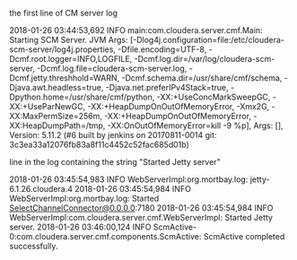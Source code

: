 the first line of CM server log

2018-01-26 03:44:53,692 INFO main:com.cloudera.server.cmf.Main: Starting SCM Server. JVM Args: [-Dlog4j.configuration=file:/etc/cloudera-scm-server/log4j.properties, -Dfile.encoding=UTF-8, -Dcmf.root.logger=INFO,LOGFILE, -Dcmf.log.dir=/var/log/cloudera-scm-server, -Dcmf.log.file=cloudera-scm-server.log, -Dcmf.jetty.threshhold=WARN, -Dcmf.schema.dir=/usr/share/cmf/schema, -Djava.awt.headless=true, -Djava.net.preferIPv4Stack=true, -Dpython.home=/usr/share/cmf/python, -XX:+UseConcMarkSweepGC, -XX:+UseParNewGC, -XX:+HeapDumpOnOutOfMemoryError, -Xmx2G, -XX:MaxPermSize=256m, -XX:+HeapDumpOnOutOfMemoryError, -XX:HeapDumpPath=/tmp, -XX:OnOutOfMemoryError=kill -9 %p], Args: [], Version: 5.11.2 (#6 built by jenkins on 20170811-0014 git: 3c3ea33a12076fb83a8f11c4452c52fac685d01b)

line in the log containing the string "Started Jetty server"

2018-01-26 03:45:54,983 INFO WebServerImpl:org.mortbay.log: jetty-6.1.26.cloudera.4
2018-01-26 03:45:54,984 INFO WebServerImpl:org.mortbay.log: Started SelectChannelConnector@0.0.0.0:7180
2018-01-26 03:45:54,984 INFO WebServerImpl:com.cloudera.server.cmf.WebServerImpl: Started Jetty server.
2018-01-26 03:46:00,124 INFO ScmActive-0:com.cloudera.server.cmf.components.ScmActive: ScmActive completed successfully.
